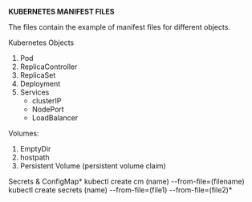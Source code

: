 **KUBERNETES MANIFEST FILES**

The files contain the example of manifest files for different objects.

Kubernetes Objects 
  1. Pod
  2. ReplicaController
  3. ReplicaSet
  4. Deployment
  5. Services
       - clusterIP
       - NodePort
       - LoadBalancer

Volumes:
  1. EmptyDir
  2. hostpath
  3. Persistent Volume (persistent volume claim)


Secrets & ConfigMap*
   kubectl create cm (name) --from-file=(filename)
   kubectl create secrets (name) --from-file=(file1) --from-file=(file2)*
